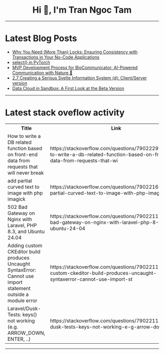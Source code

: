 <h1 align="center">Hi 👋, I'm Tran Ngoc Tam</h1>

---

# Latest Blog Posts 
<!-- BLOG-POST-LIST:START -->
- [Why You Need &lpar;More Than&rpar; Locks: Ensuring Consistency with Transactions in Your No-Code Applications](https://dev.to/momen_hq/why-you-need-more-than-locks-ensuring-consistency-with-transactions-in-your-no-code-applications-kkj)
- [select&lpar;&rpar; in PyTorch](https://dev.to/hyperkai/select-in-pytorch-35m6)
- [MVP Development Process for BioCommunicator: AI-Powered Communication with Nature 🌱](https://dev.to/tomboyle/mvp-development-process-for-biocommunicator-ai-powered-communication-with-nature-5f2l)
- [2.7 Creating a Serious Svelte Information System &lpar;d&rpar;: Client/Server version](https://dev.to/mjoycemilburn/mjoycemilburnngatesystems-post-series-v2-2p7-2po3)
- [Data Cloud in Sandbox: A First Look at the Beta Version](https://dev.to/itechcloud_solution_01/data-cloud-in-sandbox-a-first-look-at-the-beta-version-42ie)
<!-- BLOG-POST-LIST:END -->

---

# Latest stack oveflow activity
<table>
  <tr><th>Title</th><th>Link</th></tr>
  <!-- STACKOVERFLOW:START --><tr><td>How to write a DB related function based on front-end data from requests that will never break</td><td>https://stackoverflow.com/questions/79022291/how-to-write-a-db-related-function-based-on-front-end-data-from-requests-that-wi</td></tr><tr><td>add partial curved text to image with php imagick</td><td>https://stackoverflow.com/questions/79022161/add-partial-curved-text-to-image-with-php-imagick</td></tr><tr><td>502 Bad Gateway on Nginx with Laravel, PHP 8.3, and Ubuntu 24.04</td><td>https://stackoverflow.com/questions/79022117/502-bad-gateway-on-nginx-with-laravel-php-8-3-and-ubuntu-24-04</td></tr><tr><td>Adding custom CKEditor build produces Uncaught SyntaxError: Cannot use import statement outside a module error</td><td>https://stackoverflow.com/questions/79022115/adding-custom-ckeditor-build-produces-uncaught-syntaxerror-cannot-use-import-st</td></tr><tr><td>Laravel/Dusk-Tests: keys&lpar;&rpar; not working &lpar;e.g. ARROW_DOWN, ENTER, ..&rpar;</td><td>https://stackoverflow.com/questions/79022113/laravel-dusk-tests-keys-not-working-e-g-arrow-down-enter</td></tr><!-- STACKOVERFLOW:END -->
</table>

---


